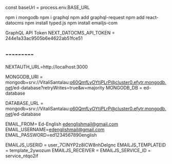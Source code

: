 const baseUrl = process.env.BASE_URL



npm i mongodb
npm i graphql
npm add graphql-request
npm add react-datocms
npm install typed.js
npm install emailjs-com

GraphQL API Token 
NEXT_DATOCMS_API_TOKEN = 244e1a33ac9505b6e4622ab51fce51

## ---------

NEXTAUTH_URL=http://localhost:3000

MONGODB_URI = mongodb+srv://VitaliSantalau:o60QmfLyOYtjPLrP@cluster0.efytr.mongodb.net/ed-database?retryWrites=true&w=majority
MONGODB_DB = ed-database


DATABASE_URL = mongodb+srv://VitaliSantalau:o60QmfLyOYtjPLrP@cluster0.efytr.mongodb.net/ed-database


EMAIL_FROM= Ed-English <edenglishmail@gmail.com>
EMAIL_USERNAME=edenglishmail@gmail.com
EMAIL_PASSWORD=ed1234567890english

EMAILJS_USERID = user_7CINYP2z8ICW8nhDeIgnc
EMAILJS_TEMPLATEID = template_2ywozum
EMAILJS_RECEIVER = 
EMAILJS_SERVICE_ID = service_ntqo2if

